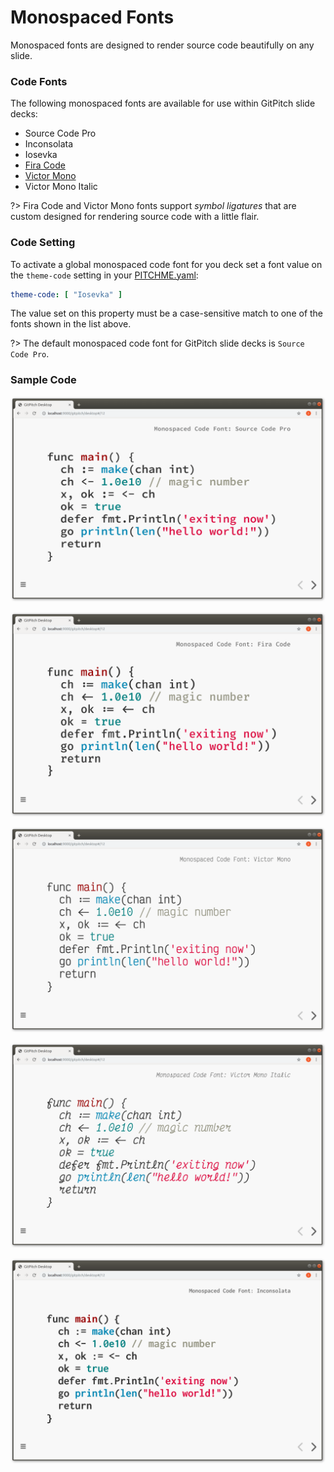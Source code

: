 # Monospaced Fonts

Monospaced fonts are designed to render source code beautifully on any slide.


### Code Fonts

The following monospaced fonts are available for use within GitPitch slide decks:

- Source Code Pro
- Inconsolata
- Iosevka
- [Fira Code](https://github.com/tonsky/FiraCode)
- [Victor Mono](https://rubjo.github.io/victor-mono)
- Victor Mono Italic

?> Fira Code and Victor Mono fonts support *symbol ligatures* that are custom designed for rendering source code with a little flair.

### Code Setting

To activate a global monospaced code font for you deck set a font value on the `theme-code` setting in your [PITCHME.yaml](/conventions/pitchme-yaml.md):

```yaml
theme-code: [ "Iosevka" ]
```

The value set on this property must be a case-sensitive match to one of the fonts shown in the list above.

?> The default monospaced code font for GitPitch slide decks is `Source Code Pro`.

### Sample Code

![Screenshot demonstrating monospaced code fonts](../_images/code-font-scp.png)

![Screenshot demonstrating monospaced code fonts](../_images/code-font-fc.png)

![Screenshot demonstrating monospaced code fonts](../_images/code-font-vm.png)

![Screenshot demonstrating monospaced code fonts](../_images/code-font-vmi.png)

![Screenshot demonstrating monospaced code fonts](../_images/code-font-inconsolata.png)


